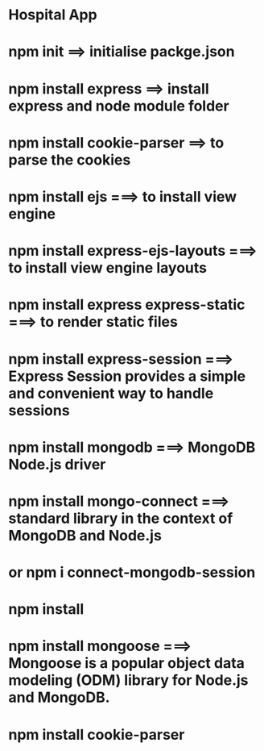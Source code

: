 # Hospital App

# npm init ==> initialise packge.json
# npm install express ==> install express and node module folder
# npm install cookie-parser ==> to parse the cookies
# npm install ejs ===> to install view engine
# npm install express-ejs-layouts ===> to install view engine layouts
# npm install express express-static ===> to render static files
# npm install express-session ===> Express Session provides a simple and convenient way to handle sessions 
# npm install mongodb ===> MongoDB Node.js driver
# npm install mongo-connect ===> standard library in the context of MongoDB and Node.js 
# or npm i connect-mongodb-session 
# npm install 
# npm install mongoose ===> Mongoose is a popular object data modeling (ODM) library for Node.js and MongoDB.
# npm install cookie-parser